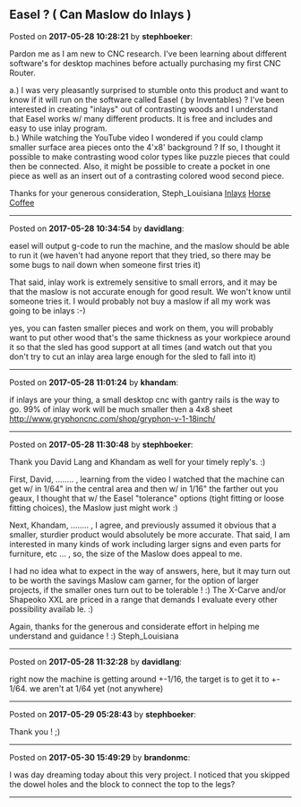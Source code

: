 ## Easel ?  ( Can Maslow do Inlays )
Posted on **2017-05-28 10:28:21** by **stephboeker**:

Pardon me as I am new to CNC research.  I've been learning about different software's for desktop machines before actually purchasing my first CNC Router.  

a.)   I was very pleasantly surprised to stumble onto this product and want to know if it will run on the software called Easel ( by Inventables) ?
I've been interested in creating "inlays" out of contrasting woods and I understand that Easel works w/ many different products.  It is free and includes and easy to use inlay program.  
b.)   While watching the YouTube video I wondered if you could clamp smaller surface area pieces onto the 4'x8' background ?   If so, I thought it possible to make contrasting wood color types like puzzle pieces that could then be connected.  Also, it might be possible to create a pocket in one piece as well as an insert out of a contrasting colored wood second piece.

Thanks for your generous consideration,
Steph_Louisiana [Inlays](//muut.com/u/maslowcnc/s2/:maslowcnc:ykFM:inlays.jpg.jpg)  [Horse](//muut.com/u/maslowcnc/s1/:maslowcnc:lGXL:horse.jpg.jpg)  [Coffee](//muut.com/u/maslowcnc/s2/:maslowcnc:Rdiq:coffee.jpg.jpg)

---

Posted on **2017-05-28 10:34:54** by **davidlang**:

easel will output g-code to run the machine, and the maslow should be able to run it (we haven't had anyone report that they tried, so there may be some bugs to nail down when someone first tries it)

That said, inlay work is extremely sensitive to small errors, and it may be that the maslow is not accurate enough for good result. We won't know until someone tries it. I would probably not buy a maslow if all my work was going to be inlays :-)

yes, you can fasten smaller pieces and work on them, you will probably want to put other wood that's the same thickness as your workpiece around it so that the sled has good support at all times (and watch out that you don't try to cut an inlay area large enough for the sled to fall into it)

---

Posted on **2017-05-28 11:01:24** by **khandam**:

if inlays are your thing, a small desktop cnc with gantry rails is the way to go.  99% of inlay work will be much smaller then a 4x8 sheet http://www.gryphoncnc.com/shop/gryphon-v-1-18inch/

---

Posted on **2017-05-28 11:30:48** by **stephboeker**:

Thank you David Lang and Khandam as well for your timely reply's. :)   

First, David, ........ , learning from the video I watched that the machine can get w/ in 1/64" in the central area and then w/ in 1/16" the farther out you geaux, I thought that w/ the Easel "tolerance" options (tight fitting or loose fitting choices), the Maslow just might work :)    

Next, Khandam, ........ , I agree, and previously assumed it obvious that a smaller, sturdier product would absolutely be more accurate.  That said, I am interested in many kinds of work including larger signs and even parts for furniture, etc ... , so, the size of the Maslow does appeal to me.  

I had no idea what to expect in the way of answers, here, but it may turn out to be worth the savings Maslow cam garner, for the option of larger projects, if the smaller ones turn out to be tolerable ! :)   The X-Carve and/or Shapeoko XXL are priced in a range that demands I evaluate every other possibility availab le. :)

Again, thanks for the generous and considerate effort in helping me understand and guidance ! :)
Steph_Louisiana

---

Posted on **2017-05-28 11:32:28** by **davidlang**:

right now the machine is getting around +-1/16, the target is to get it to +- 1/64. we aren't at 1/64 yet (not anywhere)

---

Posted on **2017-05-29 05:28:43** by **stephboeker**:

Thank you ! ;)

---

Posted on **2017-05-30 15:49:29** by **brandonmc**:

I was day dreaming today about this very project. I noticed that you skipped the dowel holes and the block to connect the top to the legs?

---

